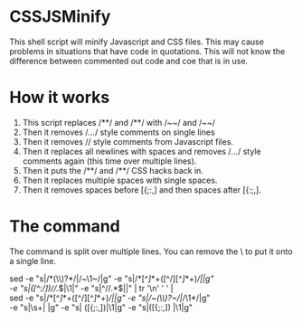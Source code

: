 CSSJSMinify
===========

This shell script will minify Javascript and CSS files. This may cause problems in situations that have code in quotations. This will not know the difference between commented out code and coe that is in use.

How it works
============

1. This script  replaces /**/ and /*\*/ with /~~/ and /~\~/ 
2. Then it removes /*...*/ style comments on single lines 
3. Then it removes // style comments from Javascript files. 
4. Then it replaces all newlines with spaces and removes /*...*/ style comments again (this time over multiple lines). 
5. Then it puts the /**/ and /*\*/ CSS hacks back in. 
6. Then it replaces multiple spaces with single spaces. 
7. Then it removes spaces before [{;:,] and then spaces after [{:;,].

The command
===========

The command is split over multiple lines. You can remove the \ to put it onto a single line.

sed -e "s|/\*\(\\\\\)\?\*/|/~\1~/|g" -e "s|/\*[^*]*\*\+\([^/][^*]*\*\+\)*/||g" \
  -e "s|\([^:/]\)//.*$|\1|" -e "s|^//.*$||" | tr '\n' ' ' | \
  sed -e "s|/\*[^*]*\*\+\([^/][^*]*\*\+\)*/||g" -e "s|/\~\(\\\\\)\?\~/|/*\1*/|g" \
  -e "s|\s\+| |g" -e "s| \([{;:,]\)|\1|g" -e "s|\([{;:,]\) |\1|g" 
